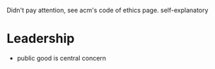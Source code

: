 Didn't pay attention, see acm's code of ethics page. self-explanatory
# Leadership
- public good is central concern